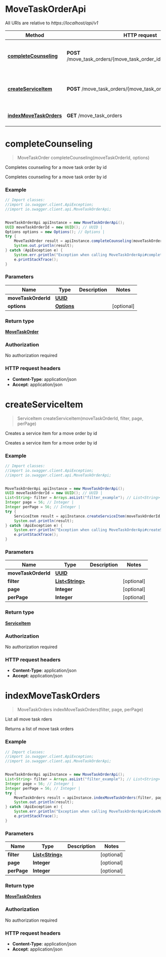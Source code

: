 # MoveTaskOrderApi

All URIs are relative to *https://localhost/api/v1*

Method | HTTP request | Description
------------- | ------------- | -------------
[**completeCounseling**](MoveTaskOrderApi.md#completeCounseling) | **POST** /move_task_orders/{move_task_order_id}/complete_counseling | Completes counseling for a move task order by id
[**createServiceItem**](MoveTaskOrderApi.md#createServiceItem) | **POST** /move_task_orders/{move_task_order_id}/service_items | Creates a service item for a move order by id
[**indexMoveTaskOrders**](MoveTaskOrderApi.md#indexMoveTaskOrders) | **GET** /move_task_orders | List all move task rders


<a name="completeCounseling"></a>
# **completeCounseling**
> MoveTaskOrder completeCounseling(moveTaskOrderId, options)

Completes counseling for a move task order by id

Completes counseling for a move task order by id

### Example
```java
// Import classes:
//import io.swagger.client.ApiException;
//import io.swagger.client.api.MoveTaskOrderApi;


MoveTaskOrderApi apiInstance = new MoveTaskOrderApi();
UUID moveTaskOrderId = new UUID(); // UUID | 
Options options = new Options(); // Options | 
try {
    MoveTaskOrder result = apiInstance.completeCounseling(moveTaskOrderId, options);
    System.out.println(result);
} catch (ApiException e) {
    System.err.println("Exception when calling MoveTaskOrderApi#completeCounseling");
    e.printStackTrace();
}
```

### Parameters

Name | Type | Description  | Notes
------------- | ------------- | ------------- | -------------
 **moveTaskOrderId** | [**UUID**](.md)|  |
 **options** | [**Options**](Options.md)|  | [optional]

### Return type

[**MoveTaskOrder**](MoveTaskOrder.md)

### Authorization

No authorization required

### HTTP request headers

 - **Content-Type**: application/json
 - **Accept**: application/json

<a name="createServiceItem"></a>
# **createServiceItem**
> ServiceItem createServiceItem(moveTaskOrderId, filter, page, perPage)

Creates a service item for a move order by id

Creates a service item for a move order by id

### Example
```java
// Import classes:
//import io.swagger.client.ApiException;
//import io.swagger.client.api.MoveTaskOrderApi;


MoveTaskOrderApi apiInstance = new MoveTaskOrderApi();
UUID moveTaskOrderId = new UUID(); // UUID | 
List<String> filter = Arrays.asList("filter_example"); // List<String> | 
Integer page = 56; // Integer | 
Integer perPage = 56; // Integer | 
try {
    ServiceItem result = apiInstance.createServiceItem(moveTaskOrderId, filter, page, perPage);
    System.out.println(result);
} catch (ApiException e) {
    System.err.println("Exception when calling MoveTaskOrderApi#createServiceItem");
    e.printStackTrace();
}
```

### Parameters

Name | Type | Description  | Notes
------------- | ------------- | ------------- | -------------
 **moveTaskOrderId** | [**UUID**](.md)|  |
 **filter** | [**List&lt;String&gt;**](String.md)|  | [optional]
 **page** | **Integer**|  | [optional]
 **perPage** | **Integer**|  | [optional]

### Return type

[**ServiceItem**](ServiceItem.md)

### Authorization

No authorization required

### HTTP request headers

 - **Content-Type**: application/json
 - **Accept**: application/json

<a name="indexMoveTaskOrders"></a>
# **indexMoveTaskOrders**
> MoveTaskOrders indexMoveTaskOrders(filter, page, perPage)

List all move task rders

Returns a list of move task orders

### Example
```java
// Import classes:
//import io.swagger.client.ApiException;
//import io.swagger.client.api.MoveTaskOrderApi;


MoveTaskOrderApi apiInstance = new MoveTaskOrderApi();
List<String> filter = Arrays.asList("filter_example"); // List<String> | 
Integer page = 56; // Integer | 
Integer perPage = 56; // Integer | 
try {
    MoveTaskOrders result = apiInstance.indexMoveTaskOrders(filter, page, perPage);
    System.out.println(result);
} catch (ApiException e) {
    System.err.println("Exception when calling MoveTaskOrderApi#indexMoveTaskOrders");
    e.printStackTrace();
}
```

### Parameters

Name | Type | Description  | Notes
------------- | ------------- | ------------- | -------------
 **filter** | [**List&lt;String&gt;**](String.md)|  | [optional]
 **page** | **Integer**|  | [optional]
 **perPage** | **Integer**|  | [optional]

### Return type

[**MoveTaskOrders**](MoveTaskOrders.md)

### Authorization

No authorization required

### HTTP request headers

 - **Content-Type**: application/json
 - **Accept**: application/json

